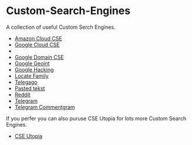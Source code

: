 # Custom-Search-Engines
<p>A collection of useful Custom Serch Engines.</p>
<ul>
 <li><a href="https://cse.google.com/cse?cx=005797772976587943970:g-6ohngosio#gsc.tab=0">Amazon Cloud CSE</a></li>
 <li><a href="https://cse.google.com/cse?cx=005797772976587943970:ca2hiy6hmri#gsc.tab=0/">Google Cloud CSE</a><li>
 <li><a href="https://cse.google.com/cse?cx=005797772976587943970:ca2hiy6hmri#gsc.tab=0">Google Domain CSE</a></li>
 <li><a href="https://cse.google.com/cse?cx=015328649639895072395:sbv3zyxzmji#gsc.tab=0">Google Geoint </a></li>
 <li><a href="https://www.exploit-db.com/google-hacking-database">Google Hacking</a></li>
 <li><a href="https://cse.google.com/cse?cx=partner-pub-7233843800519946:6667570044&ie=UTF-8&q=">Locate Family</a></li>
 <li><a href="https://cse.google.com/cse?q=+&cx=006368593537057042503:efxu7xprihg#gsc.tab=0&gsc.q=%20&gsc.page=1">Telegago</a></li>
 <li><a href="https://cse.google.com/cse?cx=013991603413798772546:nxs552dhq8k">Pasted tekst</a></li>
 <li><a href="https://cse.google.com/cse?cx=017261104271573007538:bbzhlah6n4o#gsc.tab=0">Reddit</a></li>
 <li><a href="https://cse.google.com/cse?cx=004805129374225513871%3Ap8lhfo0g3hg">Telegram</a></li>
 <li><a href="https://cse.google.com/cse?cx=006368593537057042503:ig4r3rz35qi#gsc.tab=0">Telegram Commentgram </a></li>
 </ul>
<p>If you perfer you can also puruse CSE Utopia for lots more Custom Search Engines.</p>
<ul>
 <li><a href="https://start.me/p/EL84Km/cse-utopia">CSE Utopia</a></li>
</ul>
